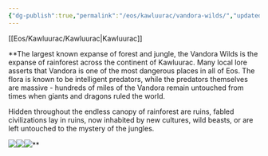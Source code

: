 ```yaml
---
{"dg-publish":true,"permalink":"/eos/kawluurac/vandora-wilds/","updated":"2024-12-22T19:35:06.589-06:00"}
---
```


[[Eos/Kawluurac/Kawluurac\|Kawluurac]]

**The largest known expanse of forest and jungle, the Vandora Wilds is the expanse of rainforest across the continent of Kawluurac. Many local lore asserts that Vandora is one of the most dangerous places in all of Eos. The flora is known to be intelligent predators, while the predators themselves are massive - hundreds of miles of the Vandora remain untouched from times when giants and dragons ruled the world. 

Hidden throughout the endless canopy of rainforest are ruins, fabled civilizations lay in ruins, now inhabited by new cultures, wild beasts, or are left untouched to the mystery of the jungles. 

  
![](https://lh7-us.googleusercontent.com/HA9fFOrh5nKxvgnqEtG1KClnL0FsY8Qceugp6qVQHb7ybFIGXkHNyK3zxPb2cw8NEzUhnk7fj3Zuo9OKnTheUN0jtep7bBDMHdPGUhbhYB02m4YUWyS-2nzLnhU4RHVON_J5_8_RKWxIOrClsORVoBo)![](https://lh7-us.googleusercontent.com/8nGiJUTzf1L_ukSD2-slnKmlKXbIZtSY3aVysCg2nnBn0vsTwV8L2y3R8DYq_HrmW2CrKCQtp9gTtx4G18tuuzGY0AIMVe09OM6JZY5ZD9xlMEPGoGemW_eQxuejcGM6E9qEGmmr35-V6iT91kwQ_lI)![](https://lh7-us.googleusercontent.com/dBb4Msn2Pi21BxmWaQMIgPJW2jwQ3PNXK1LIrT3X8oT9Kca-L4itO1ouNsBg5jl62Y7_VuN-KbW34Lrcg7i7qDYENgldsiJ6uZcQSX76GjZsNSKEfpidFP6oBohdh4fNbPOK_JnpJIg-JNnxQv_vtdM)**